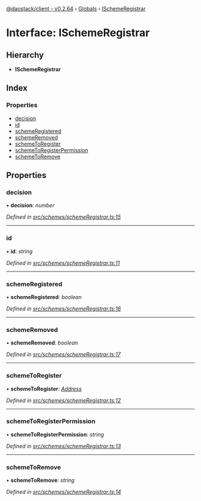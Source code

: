 [@daostack/client - v0.2.64](../README.md) › [Globals](../globals.md) › [ISchemeRegistrar](ischemeregistrar.md)

# Interface: ISchemeRegistrar

## Hierarchy

* **ISchemeRegistrar**

## Index

### Properties

* [decision](ischemeregistrar.md#decision)
* [id](ischemeregistrar.md#id)
* [schemeRegistered](ischemeregistrar.md#schemeregistered)
* [schemeRemoved](ischemeregistrar.md#schemeremoved)
* [schemeToRegister](ischemeregistrar.md#schemetoregister)
* [schemeToRegisterPermission](ischemeregistrar.md#schemetoregisterpermission)
* [schemeToRemove](ischemeregistrar.md#schemetoremove)

## Properties

###  decision

• **decision**: *number*

*Defined in [src/schemes/schemeRegistrar.ts:15](https://github.com/daostack/client/blob/9d69996/src/schemes/schemeRegistrar.ts#L15)*

___

###  id

• **id**: *string*

*Defined in [src/schemes/schemeRegistrar.ts:11](https://github.com/daostack/client/blob/9d69996/src/schemes/schemeRegistrar.ts#L11)*

___

###  schemeRegistered

• **schemeRegistered**: *boolean*

*Defined in [src/schemes/schemeRegistrar.ts:16](https://github.com/daostack/client/blob/9d69996/src/schemes/schemeRegistrar.ts#L16)*

___

###  schemeRemoved

• **schemeRemoved**: *boolean*

*Defined in [src/schemes/schemeRegistrar.ts:17](https://github.com/daostack/client/blob/9d69996/src/schemes/schemeRegistrar.ts#L17)*

___

###  schemeToRegister

• **schemeToRegister**: *[Address](../globals.md#address)*

*Defined in [src/schemes/schemeRegistrar.ts:12](https://github.com/daostack/client/blob/9d69996/src/schemes/schemeRegistrar.ts#L12)*

___

###  schemeToRegisterPermission

• **schemeToRegisterPermission**: *string*

*Defined in [src/schemes/schemeRegistrar.ts:13](https://github.com/daostack/client/blob/9d69996/src/schemes/schemeRegistrar.ts#L13)*

___

###  schemeToRemove

• **schemeToRemove**: *string*

*Defined in [src/schemes/schemeRegistrar.ts:14](https://github.com/daostack/client/blob/9d69996/src/schemes/schemeRegistrar.ts#L14)*
